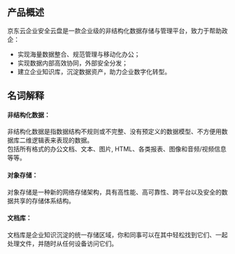 ## 产品概述
京东云企业安全云盘是一款企业级的非结构化数据存储与管理平台，致力于帮助政企：<br>
- 实现海量数据整合、规范管理与移动化办公；<br>
- 实现数据内部高效协同，外部安全分发；<br>
- 建立企业知识库，沉淀数据资产，助力企业数字化转型。

## 名词解释
#### 非结构化数据：
非结构化数据是指数据结构不规则或不完整、没有预定义的数据模型、不方便用数据库二维逻辑表来表现的数据。<br>包括所有格式的办公文档、文本、图片, HTML、各类报表、图像和音频/视频信息等等。

#### 对象存储：
对象存储是一种新的网络存储架构，具有高性能、高可靠性、跨平台以及安全的数据共享的存储体系结构。

#### 文档库：
文档库是企业知识沉淀的统一存储区域，你和同事可以在其中轻松找到它们、一起处理文件，并随时从任何设备访问它们。
